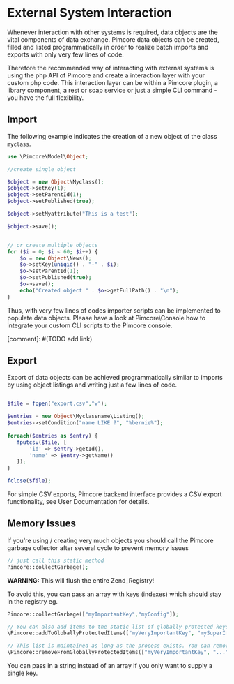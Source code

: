 # External System Interaction

Whenever interaction with other systems is required, data objects are the vital components of data exchange. 
Pimcore data objects can be created, filled and listed programmatically in order to realize batch imports and exports 
with only very few lines of code.

Therefore the recommended way of interacting with external systems is using the php API of Pimcore and create a 
interaction layer with your custom php code. This interaction layer can be within a Pimcore plugin, a library component,
 a rest or soap service or just a simple CLI command - you have the full flexibility.
 
## Import
The following example indicates the creation of a new object of the class `myclass`. 
```php
use \Pimcore\Model\Object;

//create single object 

$object = new Object\Myclass();
$object->setKey(1);
$object->setParentId(1);
$object->setPublished(true);

$object->setMyattribute("This is a test");

$object->save();


// or create multiple objects
for ($i = 0; $i < 60; $i++) {
    $o = new Object\News();
    $o->setKey(uniqid() . "-" . $i);
    $o->setParentId(1);
    $o->setPublished(true);
    $o->save();
    echo("Created object " . $o->getFullPath() . "\n");
}

```
Thus, with very few lines of codes importer scripts can be implemented to populate data objects. Please have a look at 
Pimcore\Console how to integrate your custom CLI scripts to the Pimcore console.

[comment]: #(TODO add link)


## Export
Export of data objects can be achieved programmatically similar to imports by using object listings and writing just a
few lines of code.
 
 ```php
 
 $file = fopen("export.csv","w");
 
 $entries = new Object\Myclassname\Listing();
 $entries->setCondition("name LIKE ?", "%bernie%");
  
 foreach($entries as $entry) { 
    fputcsv($file, [
        'id' => $entry->getId(),
        'name' => $entry->getName()
    ]);
 }
 
 fclose($file);
 
 ```

For simple CSV exports, Pimcore backend interface provides a CSV export functionality, see User Documentation for details.
 
 
## Memory Issues
If you're using / creating very much objects you should call the Pimcore garbage collector after several cycle to 
prevent memory issues

```php
// just call this static method
Pimcore::collectGarbage();
```

**WARNING:** This will flush the entire Zend_Registry!

To avoid this, you can pass an array with keys (indexes) which should stay in the registry eg. 

```php 
Pimcore::collectGarbage(["myImportantKey","myConfig"]);

// You can also add items to the static list of globally protected keys by passing them to
\Pimcore::addToGloballyProtectedItems(["myVeryImportantKey", "mySuperImportKey", "..."]);

// This list is maintained as long as the process exists. You can remove protected keys again by calling
\Pimcore::removeFromGloballyProtectedItems(["myVeryImportantKey", "..."]);

```
You can pass in a string instead of an array if you only want to supply a single key.